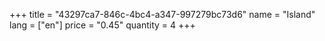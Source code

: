 +++
title = "43297ca7-846c-4bc4-a347-997279bc73d6"
name = "Island"
lang = ["en"]
price = "0.45"
quantity = 4
+++
